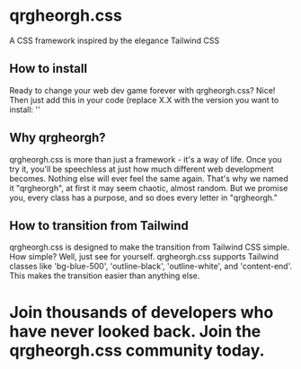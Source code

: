 # qrgheorgh.css
A CSS framework inspired by the elegance Tailwind CSS
## How to install
Ready to change your web dev game forever with qrgheorgh.css? Nice! Then just add this in your code (replace X.X with the version you want to install:
'<style>
@import url("https://cdn.jsdelivr.net/gh/3qtvoyqoieuyot/qrgheorgh.css@main/vX.X/qrgheorgh.css");
</style>'
## Why qrgheorgh?
qrgheorgh.css is more than just a framework - it's a way of life. Once you try it, you'll be speechless at just how much different web development becomes. Nothing else will ever feel the same again. That's why we named it "qrgheorgh", at first it may seem chaotic, almost random. But we promise you, every class has a purpose, and so does every letter in "qrgheorgh."
## How to transition from Tailwind
qrgheorgh.css is designed to make the transition from Tailwind CSS simple. How simple? Well, just see for yourself. qrgheorgh.css supports Tailwind classes like 'bg-blue-500', 'outline-black', 'outline-white', and 'content-end'. This makes the transition easier than anything else.
# Join thousands of developers who have never looked back. Join the qrgheorgh.css community today.
